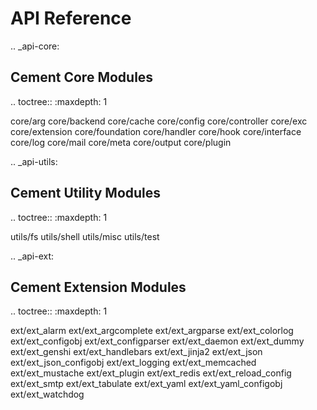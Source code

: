 API Reference
==============================================================================

.. _api-core:

Cement Core Modules
------------------------------------------------------------------------------

.. toctree::
   :maxdepth: 1

   core/arg
   core/backend
   core/cache
   core/config
   core/controller
   core/exc
   core/extension
   core/foundation
   core/handler
   core/hook
   core/interface
   core/log
   core/mail
   core/meta
   core/output
   core/plugin

.. _api-utils:

Cement Utility Modules
------------------------------------------------------------------------------

.. toctree::
   :maxdepth: 1

   utils/fs
   utils/shell
   utils/misc
   utils/test

.. _api-ext:

Cement Extension Modules
------------------------------------------------------------------------------

.. toctree::
   :maxdepth: 1

   ext/ext_alarm
   ext/ext_argcomplete
   ext/ext_argparse
   ext/ext_colorlog
   ext/ext_configobj
   ext/ext_configparser
   ext/ext_daemon
   ext/ext_dummy
   ext/ext_genshi
   ext/ext_handlebars
   ext/ext_jinja2
   ext/ext_json
   ext/ext_json_configobj
   ext/ext_logging
   ext/ext_memcached
   ext/ext_mustache
   ext/ext_plugin
   ext/ext_redis
   ext/ext_reload_config
   ext/ext_smtp
   ext/ext_tabulate
   ext/ext_yaml
   ext/ext_yaml_configobj
   ext/ext_watchdog

